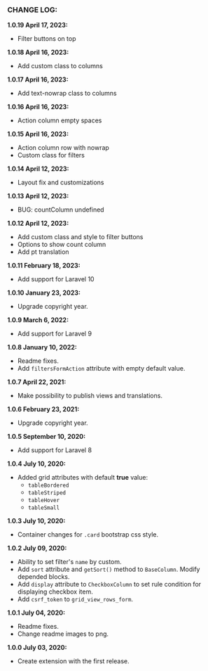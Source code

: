 ### CHANGE LOG:

**1.0.19 April 17, 2023:**
- Filter buttons on top

**1.0.18 April 16, 2023:**
- Add custom class to columns

**1.0.17 April 16, 2023:**
- Add text-nowrap class to columns

**1.0.16 April 16, 2023:**
- Action column empty spaces

**1.0.15 April 16, 2023:**
- Action column row with nowrap
- Custom class for filters

**1.0.14 April 12, 2023:**
- Layout fix and customizations

**1.0.13 April 12, 2023:**
- BUG: countColumn undefined

**1.0.12 April 12, 2023:**
- Add custom class and style to filter buttons
- Options to show count column
- Add pt translation

**1.0.11 February 18, 2023:**
- Add support for Laravel 10

**1.0.10 January 23, 2023:**
- Upgrade copyright year.

**1.0.9 March 6, 2022:**
- Add support for Laravel 9

**1.0.8 January 10, 2022:**
- Readme fixes.
- Add `filtersFormAction` attribute with empty default value.

**1.0.7 April 22, 2021:**
- Make possibility to publish views and translations.

**1.0.6 February 23, 2021:**
- Upgrade copyright year.

**1.0.5 September 10, 2020:**
- Add support for Laravel 8

**1.0.4 July 10, 2020:**
- Added grid attributes with default **true** value:
    - `tableBordered`
    - `tableStriped`
    - `tableHover`
    - `tableSmall`

**1.0.3 July 10, 2020:**
- Container changes for `.card` bootstrap css style.

**1.0.2 July 09, 2020:**
- Ability to set filter's `name` by custom.
- Add `sort` attribute and `getSort()` method to `BaseColumn`. Modify depended blocks.
- Add `display` attribute to `CheckboxColumn` to set rule condition for displaying checkbox item.
- Add `csrf_token` to `grid_view_rows_form`.

**1.0.1 July 04, 2020:**
- Readme fixes.
- Change readme images to png.

**1.0.0 July 03, 2020:**
- Create extension with the first release.
